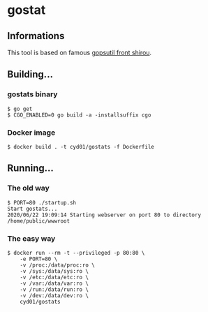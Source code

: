 # gostat

## Informations

This tool is based on famous [gopsutil front shirou](https://github.com/shirou/gopsutil).

## Building...

### gostats binary

```
$ go get
$ CGO_ENABLED=0 go build -a -installsuffix cgo
```

### Docker image

```
$ docker build . -t cyd01/gostats -f Dockerfile
```


## Running...

### The old way

```
$ PORT=80 ./startup.sh
Start gostats...
2020/06/22 19:09:14 Starting webserver on port 80 to directory /home/public/wwwroot
```

### The easy way

```
$ docker run --rm -t --privileged -p 80:80 \
	-e PORT=80 \
	-v /proc:/data/proc:ro \
	-v /sys:/data/sys:ro \
	-v /etc:/data/etc:ro \
	-v /var:/data/var:ro \
	-v /run:/data/run:ro \
	-v /dev:/data/dev:ro \
	cyd01/gostats
```
